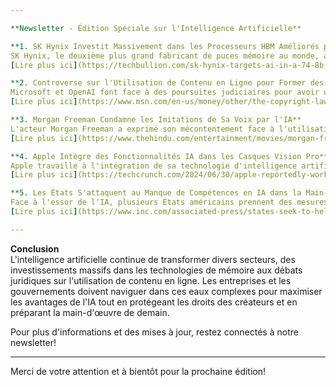 ```yaml
---

**Newsletter - Édition Spéciale sur l'Intelligence Artificielle**

**1. SK Hynix Investit Massivement dans les Processeurs HBM Améliorés par l'IA**  
SK Hynix, le deuxième plus grand fabricant de puces mémoire au monde, a annoncé un investissement ambitieux de 75 milliards de dollars d'ici 2028, dont 80 % seront consacrés à des puces de mémoire à large bande (HBM) pour des applications d'intelligence artificielle. Ce plan vise à renforcer sa position sur le marché des semi-conducteurs, en réponse à la croissance explosive du secteur de l'IA. Le groupe SK, la société mère de SK Hynix, prévoit également d'allouer 58 milliards de dollars supplémentaires pour des technologies liées à l'IA et des retours aux actionnaires.  
[Lire plus ici](https://techbullion.com/sk-hynix-targets-ai-in-a-74-8b-chip-investment/)

**2. Controverse sur l'Utilisation de Contenu en Ligne pour Former des IA**  
Microsoft et OpenAI font face à des poursuites judiciaires pour avoir utilisé du contenu en ligne protégé par des droits d'auteur pour former leurs modèles d'IA. Le PDG de la division IA de Microsoft, Mustafa Suleyman, a déclaré que le contenu disponible sur le web est considéré comme "freeware", ce qui a suscité des réactions négatives de la part des créateurs de contenu. Cette situation soulève des questions sur l'utilisation équitable et les droits de propriété intellectuelle dans le contexte de l'IA.  
[Lire plus ici](https://www.msn.com/en-us/money/other/the-copyright-lawsuits-against-openai-are-piling-up-as-the-tech-company-seeks-data-to-train-its-ai/ar-BB1pam4q)

**3. Morgan Freeman Condamne les Imitations de Sa Voix par l'IA**  
L'acteur Morgan Freeman a exprimé son mécontentement face à l'utilisation non autorisée de la technologie IA pour reproduire sa voix distinctive. Il a remercié ses fans pour leur vigilance et a dénoncé ces imitations comme des "escroqueries". Freeman rejoint d'autres célébrités qui ont été ciblées par des pratiques similaires, mettant en lumière les défis éthiques posés par l'IA dans le domaine de la propriété intellectuelle.  
[Lire plus ici](https://www.thehindu.com/entertainment/movies/morgan-freeman-slams-ai-voice-imitations-of-himself/article68354365.ece)

**4. Apple Intègre des Fonctionnalités IA dans les Casques Vision Pro**  
Apple travaille à l'intégration de sa technologie d'intelligence artificielle, Apple Intelligence, dans son casque Vision Pro. Bien que cette intégration ne soit pas prévue pour cette année, elle vise à améliorer les capacités du casque en matière de réalité mixte. Ce développement s'inscrit dans la stratégie plus large d'Apple pour renforcer ses produits avec des fonctionnalités d'IA avancées.  
[Lire plus ici](https://techcrunch.com/2024/06/30/apple-reportedly-working-to-bring-ai-to-the-vision-pro/)

**5. Les États S'attaquent au Manque de Compétences en IA dans la Main-d'Œuvre**  
Face à l'essor de l'IA, plusieurs États américains prennent des mesures pour aider les travailleurs à mettre à jour leurs compétences. Les employeurs recherchent des talents familiers avec l'IA, tandis que des organisations à l'échelle mondiale reconnaissent les opportunités que l'IA offre, malgré les préoccupations persistantes concernant la perte d'emplois. Des initiatives sont mises en place pour combler le fossé croissant entre les fonctions de travail liées à l'IA et les compétences des travailleurs.  
[Lire plus ici](https://www.inc.com/associated-press/states-seek-to-help-workers-stay-current-on-ai-use-in-workplace.html)

---
```


**Conclusion**  
L'intelligence artificielle continue de transformer divers secteurs, des investissements massifs dans les technologies de mémoire aux débats juridiques sur l'utilisation de contenu en ligne. Les entreprises et les gouvernements doivent naviguer dans ces eaux complexes pour maximiser les avantages de l'IA tout en protégeant les droits des créateurs et en préparant la main-d'œuvre de demain.

Pour plus d'informations et des mises à jour, restez connectés à notre newsletter!

--- 

Merci de votre attention et à bientôt pour la prochaine édition!